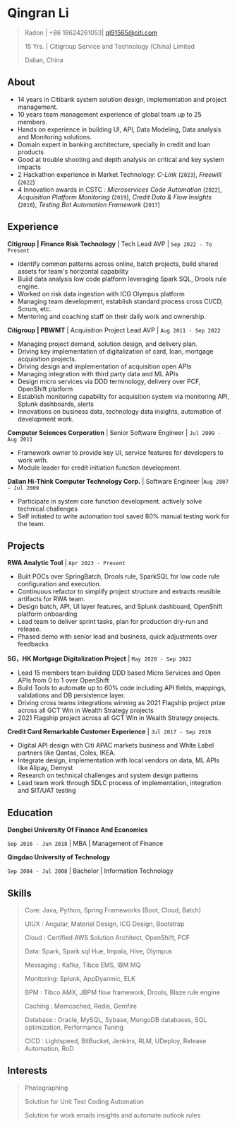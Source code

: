 Qingran Li
==========

> Radon | +86 18624261053| ql91565@citi.com
>
> 15 Yrs. | Citigroup Service and Technology (China) Limited
>
> Dalian, China

About
-----

- 14 years in Citibank system solution design, implementation and project management.
- 10 years team management experience of global team up to 25 members.
- Hands on experience in building UI, API, Data Modeling,  Data analysis and Monitoring  solutions.
- Domain expert in banking architecture, specially in credit and loan products
- Good at trouble shooting and depth analysis on critical and key system impacts
- 2 Hackathon experience in Market Technology: *C-Link* (`2023`),  *Freewill* (`2022`)
- 4 Innovation awards in CSTC : *Microservices Code Automation*  (`2022`),  *Acquisition Platform Monitoring*  (`2019`),  *Credit Data & Flow Insights*  (`2018`), *Testing Bot Automation Framework* (`2017`)

Experience
----------

**Citigroup | Finance Risk Technology** | Tech Lead AVP | `Sep 2022 - To Present`

- Identify common patterns across online, batch projects, build shared assets for team's horizontal capability
- Build data analysis low code platform leveraging Spark SQL, Drools rule engine.
- Worked on risk data ingestion with ICG Olympus platform
- Managing team development, establish standard process cross CI/CD, Scrum, etc.
- Mentoring and coaching staff on their daily work and ownership.

**Citigroup | PBWMT** | Acquisition Project Lead AVP | `Aug 2011 - Sep 2022`

- Managing project demand, solution design, and delivery plan.
- Driving key implementation of digitalization of card, loan, mortgage acquisition projects.
- Driving design and implementation of  acquisition open APIs 
- Managing integration with third party data and ML APIs
- Design micro services via DDD terminology, delivery over PCF, OpenShift platform
- Establish monitoring capability for acquisition system via monitoring API, Splunk dashboards, alerts
- Innovations on business data, technology data insights,  automation of development work.

**Computer Sciences Corporation** | Senior Software Engineer | `Jul 2009 - Aug 2011`

- Framework owner to provide key UI, service features for developers to work with.
- Module leader for credit initiation function development.

**Dalian Hi-Think Computer Technology Corp.** | Software Engineer |`Aug 2007 - Jul 2009`

- Participate in system core function development. actively solve technical challenges
- Self initiated to write automation tool saved 80% manual testing work for the team.

Projects
--------

**RWA Analytic Tool** \| `Apr 2023 - Present`

- Built POCs over SpringBatch, Drools rule, SparkSQL for low code rule configuration and execution.
- Continuous refactor to simplify project structure and extracts reusible artifacts for RWA team.
- Design batch, API, UI layer features, and Splunk dashboard, OpenShift platform onboarding
- Lead team to deliver sprint tasks, plan for production dry-run and release.
- Phased demo with senior lead and business, quick adjustments over feedbacks

**SG，HK Mortgage Digitalization Project** | `May 2020 - Sep 2022`

- Lead 15 members team building DDD based Micro Services and Open APIs from 0 to 1 over OpenShift
- Build Tools to automate up to 60% code including API fields, mappings, validations and DB persistence layer.
- Driving cross teams integrations winning as 2021 Flagship project prize across all GCT Win in Wealth Strategy projects
- 2021 Flagship project across all GCT Win in Wealth Strategy projects.

**Credit Card Remarkable Customer Experience** \| `Jul 2017 - Sep 2019`

- Digital API design with Citi APAC markets business and White Label partners like Qantas, Coles, IKEA.
- Integrate design, implementation with local vendors on data, ML APIs like Alipay, Demyst
- Research on technical challenges and system design patterns
- Lead team work through SDLC process of implementation, integration and SIT/UAT testing

Education
---------

**Dongbei University Of Finance And Economics**

`Sep 2016 - Jun 2018` | MBA  | Management of Finance

**Qingdao University of Technology**

`Sep 2004 - Jul 2008` | Bachelor  | Information Technology

Skills
------

> Core: Java, Python, Spring Frameworks (Boot,  Cloud, Batch)
>
> UIUX :  Angular, Material Design, ICG Design, Bootstrap
>
> Cloud : Certified AWS Solution Architect, OpenShift, PCF
>
> Data: Spark, Spark sql  Hue, Impala, Hive, Olympus
>
> Messaging : Kafka, Tibco EMS, IBM MQ
>
> Monitoring:  Splunk, AppDyanmic, ELK
>
> BPM : Tibco AMX, JBPM flow framework, Drools, Blaze rule engine
>
> Caching :  Memcached, Redis, Gemfire
>
> Database : Oracle, MySQL, Sybase, MongoDB databases,  SQL optimization,  Performance Tuning
>
> CICD : Lightspeed, BitBucket, Jenkins, RLM, UDeploy, Release Automation, RoD
>

Interests
---------

> Photographing
>
> Solution for Unit Test Coding Automation
>
> Solution for work emails insights  and automate outlook rules
